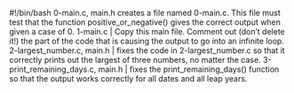 #!/bin/bash
0-main.c, main.h creates a file named 0-main.c. This file must test that the function positive_or_negative() gives the correct output when given a case of 0.
1-main.c | Copy this main file. Comment out (don’t delete it!) the part of the code that is causing the output to go into an infinite loop.
2-largest_number.c, main.h | fixes the code in 2-largest_number.c so that it correctly prints out the largest of three numbers, no matter the case.
3-print_remaining_days.c, main.h | fixes the print_remaining_days() function so that the output works correctly for all dates and all leap years.

